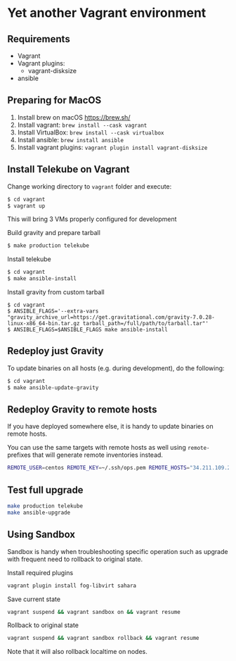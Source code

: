 # Yet another Vagrant environment

## Requirements

* Vagrant
* Vagrant plugins:
  - vagrant-disksize
* ansible


## Preparing for MacOS

1. Install brew on macOS https://brew.sh/
1. Install vagrant: `brew install --cask vagrant`
1. Install VirtualBox: `brew install --cask virtualbox`
1. Install ansible: `brew install ansible`
1. Install vagrant plugins: `vagrant plugin install vagrant-disksize`

## Install Telekube on Vagrant

Change working directory to `vagrant` folder and execute:

```sh
$ cd vagrant
$ vagrant up
```

This will bring 3 VMs properly configured for development

Build gravity and prepare tarball
```sh
$ make production telekube
```

Install telekube

```sh
$ cd vagrant
$ make ansible-install
```

Install gravity from custom tarball
```shell
$ cd vagrant
$ ANSIBLE_FLAGS='--extra-vars "gravity_archive_url=https://get.gravitational.com/gravity-7.0.28-linux-x86_64-bin.tar.gz tarball_path=/full/path/to/tarball.tar"'
$ ANSIBLE_FLAGS=$ANSIBLE_FLAGS make ansible-install
```

## Redeploy just Gravity

To update binaries on all hosts (e.g. during development), do the following:

```sh
$ cd vagrant
$ make ansible-update-gravity
```

## Redeploy Gravity to remote hosts

If you have deployed somewhere else, it is handy to update binaries on remote hosts.

You can use the same targets with remote hosts as well using `remote-` prefixes
that will generate remote inventories instead.

```sh
REMOTE_USER=centos REMOTE_KEY=~/.ssh/ops.pem REMOTE_HOSTS="34.211.109.240" make remote-update-gravity
```

## Test full upgrade

```sh
make production telekube
make ansible-upgrade
```

## Using Sandbox

Sandbox is handy when troubleshooting specific operation such as upgrade with frequent need to rollback to original state. 

Install required plugins

```sh
vagrant plugin install fog-libvirt sahara
```

Save current state

```sh
vagrant suspend && vagrant sandbox on && vagrant resume
```

Rollback to original state

```sh
vagrant suspend && vagrant sandbox rollback && vagrant resume
```

Note that it will also rollback localtime on nodes. 